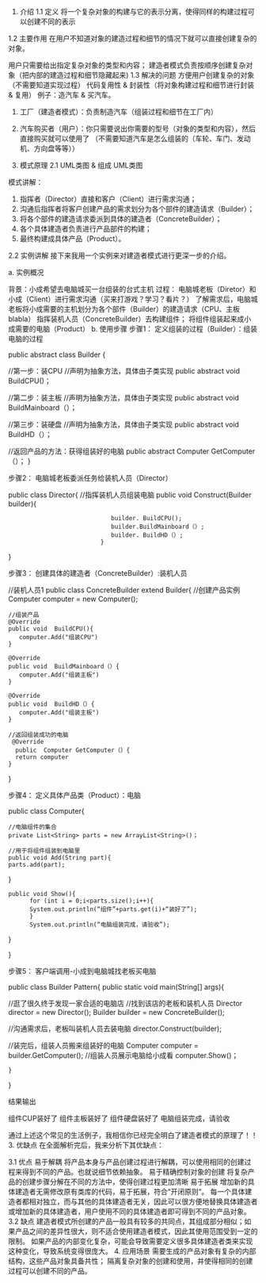 1. 介绍
1.1 定义
将一个复杂对象的构建与它的表示分离，使得同样的构建过程可以创建不同的表示

1.2 主要作用
在用户不知道对象的建造过程和细节的情况下就可以直接创建复杂的对象。

用户只需要给出指定复杂对象的类型和内容；
建造者模式负责按顺序创建复杂对象（把内部的建造过程和细节隐藏起来)
1.3 解决的问题
方便用户创建复杂的对象（不需要知道实现过程）
代码复用性 & 封装性（将对象构建过程和细节进行封装 & 复用）
例子：造汽车 & 买汽车。 
1. 工厂（建造者模式）：负责制造汽车（组装过程和细节在工厂内） 
2. 汽车购买者（用户）：你只需要说出你需要的型号（对象的类型和内容），然后直接购买就可以使用了 
（不需要知道汽车是怎么组装的（车轮、车门、发动机、方向盘等等））

2. 模式原理
2.1 UML类图 & 组成
UML类图

模式讲解： 
1. 指挥者（Director）直接和客户（Client）进行需求沟通； 
2. 沟通后指挥者将客户创建产品的需求划分为各个部件的建造请求（Builder）； 
3. 将各个部件的建造请求委派到具体的建造者（ConcreteBuilder）； 
4. 各个具体建造者负责进行产品部件的构建； 
5. 最终构建成具体产品（Product）。

2.2 实例讲解
接下来我用一个实例来对建造者模式进行更深一步的介绍。

a. 实例概况

背景：小成希望去电脑城买一台组装的台式主机
过程： 
电脑城老板（Diretor）和小成（Client）进行需求沟通（买来打游戏？学习？看片？）
了解需求后，电脑城老板将小成需要的主机划分为各个部件（Builder）的建造请求（CPU、主板blabla）
指挥装机人员（ConcreteBuilder）去构建组件；
将组件组装起来成小成需要的电脑（Product）
b. 使用步骤 
步骤1： 定义组装的过程（Builder）：组装电脑的过程


public  abstract class Builder {  

//第一步：装CPU
//声明为抽象方法，具体由子类实现 
    public abstract void  BuildCPU()；

//第二步：装主板
//声明为抽象方法，具体由子类实现 
    public abstract void BuildMainboard（）；

//第三步：装硬盘
//声明为抽象方法，具体由子类实现 
    public abstract void BuildHD（）；

//返回产品的方法：获得组装好的电脑
    public abstract Computer GetComputer（）；
}


步骤2： 电脑城老板委派任务给装机人员（Director）

public class Director{
                        //指挥装机人员组装电脑
                        public void Construct(Builder builder){

                                 builder. BuildCPU();
                                 builder.BuildMainboard（）;
                                 builder. BuildHD（）;
                              }
 }


步骤3： 创建具体的建造者（ConcreteBuilder）:装机人员

//装机人员1
  public class ConcreteBuilder extend  Builder{
    //创建产品实例
    Computer computer = new Computer();

    //组装产品
    @Override
    public void  BuildCPU(){  
       computer.Add("组装CPU")
    }  

    @Override
    public void  BuildMainboard（）{  
       computer.Add("组装主板")
    }  

    @Override
    public void  BuildHD（）{  
       computer.Add("组装主板")
    }  

    //返回组装成功的电脑
     @Override
      public  Computer GetComputer（）{  
      return computer
    }  
}

步骤4： 定义具体产品类（Product）：电脑

public class Computer{

    //电脑组件的集合
    private List<String> parts = new ArrayList<String>()；

    //用于将组件组装到电脑里
    public void Add(String part){
    parts.add(part);
}

    public void Show(){
          for (int i = 0;i<parts.size();i++){    
          System.out.println(“组件”+parts.get(i)+“装好了”);
          }
          System.out.println(“电脑组装完成，请验收”);


}

}

步骤5： 客户端调用-小成到电脑城找老板买电脑


public class Builder Pattern{
  public static void main(String[] args){

//逛了很久终于发现一家合适的电脑店
//找到该店的老板和装机人员
  Director director = new Director();
  Builder builder = new ConcreteBuilder();

//沟通需求后，老板叫装机人员去装电脑
director.Construct(builder);

//装完后，组装人员搬来组装好的电脑
Computer computer = builder.GetComputer();
//组装人员展示电脑给小成看
computer.Show()；

    }

}

结果输出

组件CUP装好了
组件主板装好了
组件硬盘装好了
电脑组装完成，请验收

通过上述这个常见的生活例子，我相信你已经完全明白了建造者模式的原理了！！
3. 优缺点
在全面解析完后，我来分析下其优缺点：

3.1 优点
易于解耦 
将产品本身与产品创建过程进行解耦，可以使用相同的创建过程来得到不同的产品。也就说细节依赖抽象。
易于精确控制对象的创建 
将复杂产品的创建步骤分解在不同的方法中，使得创建过程更加清晰
易于拓展 
增加新的具体建造者无需修改原有类库的代码，易于拓展，符合“开闭原则“。 
每一个具体建造者都相对独立，而与其他的具体建造者无关，因此可以很方便地替换具体建造者或增加新的具体建造者，用户使用不同的具体建造者即可得到不同的产品对象。
3.2 缺点
建造者模式所创建的产品一般具有较多的共同点，其组成部分相似；如果产品之间的差异性很大，则不适合使用建造者模式，因此其使用范围受到一定的限制。
如果产品的内部变化复杂，可能会导致需要定义很多具体建造者类来实现这种变化，导致系统变得很庞大。 
4. 应用场景
需要生成的产品对象有复杂的内部结构，这些产品对象具备共性；
隔离复杂对象的创建和使用，并使得相同的创建过程可以创建不同的产品。 
